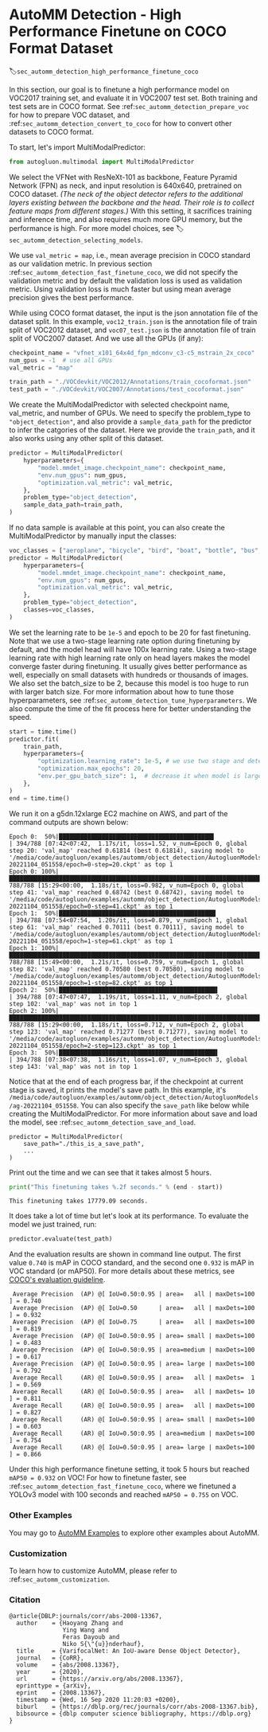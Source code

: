 # AutoMM Detection - High Performance Finetune on COCO Format Dataset
:label:`sec_automm_detection_high_performance_finetune_coco`

In this section, our goal is to finetune a high performance model on VOC2017 training set, 
and evaluate it in VOC2007 test set. Both training and test sets are in COCO format.
See :ref:`sec_automm_detection_prepare_voc` for how to prepare VOC dataset,
and :ref:`sec_automm_detection_convert_to_coco` for how to convert other datasets to COCO format.

To start, let's import MultiModalPredictor:

```python
from autogluon.multimodal import MultiModalPredictor
```

We select the VFNet with ResNeXt-101 as backbone, Feature Pyramid Network (FPN) as neck,
and input resolution is 640x640, pretrained on COCO dataset.
*(The neck of the object detector refers to the additional layers existing between the backbone and the head. 
Their role is to collect feature maps from different stages.)*
With this setting, it sacrifices training and inference time,
and also requires much more GPU memory,
but the performance is high. 
For more model choices, see :label:`sec_automm_detection_selecting_models`.

We use `val_metric = map`, i.e., mean average precision in COCO standard as our validation metric.
In previous section :ref:`sec_automm_detection_fast_finetune_coco`,
we did not specify the validation metric and by default the validation loss is used as validation metric.
Using validation loss is much faster but using mean average precision gives the best performance.

While using COCO format dataset, the input is the json annotation file of the dataset split.
In this example, `voc12_train.json` is the annotation file of train split of VOC2012 dataset,
and `voc07_test.json` is the annotation file of train split of VOC2007 dataset.
And we use all the GPUs (if any):

```python
checkpoint_name = "vfnet_x101_64x4d_fpn_mdconv_c3-c5_mstrain_2x_coco"
num_gpus = -1  # use all GPUs
val_metric = "map"

train_path = "./VOCdevkit/VOC2012/Annotations/train_cocoformat.json" 
test_path = "./VOCdevkit/VOC2007/Annotations/test_cocoformat.json"
```

We create the MultiModalPredictor with selected checkpoint name, val_metric, and number of GPUs.
We need to specify the problem_type to `"object_detection"`,
and also provide a `sample_data_path` for the predictor to infer the catgories of the dataset.
Here we provide the `train_path`, and it also works using any other split of this dataset.

```python
predictor = MultiModalPredictor(
    hyperparameters={
        "model.mmdet_image.checkpoint_name": checkpoint_name,
        "env.num_gpus": num_gpus,
        "optimization.val_metric": val_metric,
    },
    problem_type="object_detection",
    sample_data_path=train_path,
)
```

If no data sample is available at this point, you can also create the MultiModalPredictor by manually input the classes:

```python
voc_classes = ["aeroplane", "bicycle", "bird", "boat", "bottle", "bus", "car", "cat", "chair", "cow", "diningtable", "dog", "horse", "motorbike", "person", "pottedplant", "sheep", "sofa", "train", "tvmonitor"]
predictor = MultiModalPredictor(
    hyperparameters={
        "model.mmdet_image.checkpoint_name": checkpoint_name,
        "env.num_gpus": num_gpus,
        "optimization.val_metric": val_metric,
    },
    problem_type="object_detection",
    classes=voc_classes,
)
```

We set the learning rate to be `1e-5` and epoch to be 20 for fast finetuning.
Note that we use a two-stage learning rate option during finetuning by default,
and the model head will have 100x learning rate.
Using a two-stage learning rate with high learning rate only on head layers makes
the model converge faster during finetuning. It usually gives better performance as well,
especially on small datasets with hundreds or thousands of images.
We also set the batch_size to be 2, because this model is too huge to run with larger batch size.
For more information about how to tune those hyperparameters,
see :ref:`sec_automm_detection_tune_hyperparameters`.
We also compute the time of the fit process here for better understanding the speed.
```python
start = time.time()
predictor.fit(
    train_path,
    hyperparameters={
        "optimization.learning_rate": 1e-5, # we use two stage and detection head has 100x lr
        "optimization.max_epochs": 20,
        "env.per_gpu_batch_size": 1,  # decrease it when model is large
    },
)
end = time.time()
```

We run it on a g5dn.12xlarge EC2 machine on AWS,
and part of the command outputs are shown below:

```
Epoch 0:  50%|███████████████████████████████████████████▌                                           | 394/788 [07:42<07:42,  1.17s/it, loss=1.52, v_num=Epoch 0, global step 20: 'val_map' reached 0.61814 (best 0.61814), saving model to '/media/code/autogluon/examples/automm/object_detection/AutogluonModels/ag-20221104_051558/epoch=0-step=20.ckpt' as top 1                                                                                                                     
Epoch 0: 100%|██████████████████████████████████████████████████████████████████████████████████████| 788/788 [15:29<00:00,  1.18s/it, loss=0.982, v_num=Epoch 0, global step 41: 'val_map' reached 0.68742 (best 0.68742), saving model to '/media/code/autogluon/examples/automm/object_detection/AutogluonModels/ag-20221104_051558/epoch=0-step=41.ckpt' as top 1                                                                                                                     
Epoch 1:  50%|████████████████████████████████████████████                                            | 394/788 [07:54<07:54,  1.20s/it, loss=0.879, v_numEpoch 1, global step 61: 'val_map' reached 0.70111 (best 0.70111), saving model to '/media/code/autogluon/examples/automm/object_detection/AutogluonModels/ag-20221104_051558/epoch=1-step=61.ckpt' as top 1                                                                                                                    
Epoch 1: 100%|████████████████████████████████████████████████████████████████████████████████████████| 788/788 [15:49<00:00,  1.21s/it, loss=0.759, v_num=Epoch 1, global step 82: 'val_map' reached 0.70580 (best 0.70580), saving model to '/media/code/autogluon/examples/automm/object_detection/AutogluonModels/ag-20221104_051558/epoch=1-step=82.ckpt' as top 1                                                                                                                   
Epoch 2:  50%|████████████████████████████████████████████▌                                            | 394/788 [07:47<07:47,  1.19s/it, loss=1.11, v_num=Epoch 2, global step 102: 'val_map' was not in top 1                                                                                                             
Epoch 2: 100%|████████████████████████████████████████████████████████████████████████████████████████| 788/788 [15:29<00:00,  1.18s/it, loss=0.712, v_num=Epoch 2, global step 123: 'val_map' reached 0.71277 (best 0.71277), saving model to '/media/code/autogluon/examples/automm/object_detection/AutogluonModels/ag-20221104_051558/epoch=2-step=123.ckpt' as top 1                                                                                                                 
Epoch 3:  50%|████████████████████████████████████████████▌                                            | 394/788 [07:38<07:38,  1.16s/it, loss=1.07, v_num=Epoch 3, global step 143: 'val_map' was not in top 1                                                                                                             
```

Notice that at the end of each progress bar, if the checkpoint at current stage is saved,
it prints the model's save path.
In this example, it's `/media/code/autogluon/examples/automm/object_detection/AutogluonModels/ag-20221104_051558`.
You can also specify the `save_path` like below while creating the MultiModalPredictor.
For more information about save and load the model,
see :ref:`sec_automm_detection_save_and_load`. 

```
predictor = MultiModalPredictor(
    save_path="./this_is_a_save_path",
    ...
)
```

Print out the time and we can see that it takes almost 5 hours.

```python
print("This finetuning takes %.2f seconds." % (end - start))
```

```
This finetuning takes 17779.09 seconds.
```

It does take a lot of time but let's look at its performance.
To evaluate the model we just trained, run:

```python
predictor.evaluate(test_path)
```

And the evaluation results are shown in command line output. The first value `0.740` is mAP in COCO standard, and the second one `0.932` is mAP in VOC standard (or mAP50). For more details about these metrics, see [COCO's evaluation guideline](https://cocodataset.org/#detection-eval).

```
 Average Precision  (AP) @[ IoU=0.50:0.95 | area=   all | maxDets=100 ] = 0.740                                                                               
 Average Precision  (AP) @[ IoU=0.50      | area=   all | maxDets=100 ] = 0.932                                                                               
 Average Precision  (AP) @[ IoU=0.75      | area=   all | maxDets=100 ] = 0.819                                                                               
 Average Precision  (AP) @[ IoU=0.50:0.95 | area= small | maxDets=100 ] = 0.483                                                                               
 Average Precision  (AP) @[ IoU=0.50:0.95 | area=medium | maxDets=100 ] = 0.617                                                                               
 Average Precision  (AP) @[ IoU=0.50:0.95 | area= large | maxDets=100 ] = 0.792                                                                               
 Average Recall     (AR) @[ IoU=0.50:0.95 | area=   all | maxDets=  1 ] = 0.569                                                                               
 Average Recall     (AR) @[ IoU=0.50:0.95 | area=   all | maxDets= 10 ] = 0.811                                                                               
 Average Recall     (AR) @[ IoU=0.50:0.95 | area=   all | maxDets=100 ] = 0.827                                                                               
 Average Recall     (AR) @[ IoU=0.50:0.95 | area= small | maxDets=100 ] = 0.603                                                                               
 Average Recall     (AR) @[ IoU=0.50:0.95 | area=medium | maxDets=100 ] = 0.754                                                                               
 Average Recall     (AR) @[ IoU=0.50:0.95 | area= large | maxDets=100 ] = 0.866  
```

Under this high performance finetune setting, it took 5 hours but reached `mAP50 = 0.932` on VOC!
For how to finetune faster,
see :ref:`sec_automm_detection_fast_finetune_coco`, where we finetuned a YOLOv3 model with
100 seconds and reached `mAP50 = 0.755` on VOC.

### Other Examples

You may go to [AutoMM Examples](https://github.com/awslabs/autogluon/tree/master/examples/automm) to explore other examples about AutoMM.

### Customization
To learn how to customize AutoMM, please refer to :ref:`sec_automm_customization`.

### Citation

```
@article{DBLP:journals/corr/abs-2008-13367,
  author    = {Haoyang Zhang and
               Ying Wang and
               Feras Dayoub and
               Niko S{\"{u}}nderhauf},
  title     = {VarifocalNet: An IoU-aware Dense Object Detector},
  journal   = {CoRR},
  volume    = {abs/2008.13367},
  year      = {2020},
  url       = {https://arxiv.org/abs/2008.13367},
  eprinttype = {arXiv},
  eprint    = {2008.13367},
  timestamp = {Wed, 16 Sep 2020 11:20:03 +0200},
  biburl    = {https://dblp.org/rec/journals/corr/abs-2008-13367.bib},
  bibsource = {dblp computer science bibliography, https://dblp.org}
}
```
